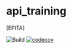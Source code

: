 # api_training
[EPITA]

![Build](https://github.com/pierre42100/api_training/actions/workflows/build.yml/badge.svg)
[![codecov](https://codecov.io/gh/pierre42100/api_training/branch/main/graph/badge.svg)](https://codecov.io/gh/pierre42100/api_training)